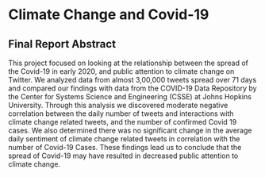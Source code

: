 # Climate Change and Covid-19
## Final Report Abstract
This project focused on looking at the relationship between the spread of the Covid-19 in early 2020, and public attention to climate change on Twitter. We analyzed data from almost 3,00,000 tweets spread over 71 days and compared our findings with data from the COVID-19 Data Repository by the Center for Systems Science and Engineering (CSSE) at Johns Hopkins University. Through this analysis we discovered moderate negative correlation between the daily number of tweets and interactions with climate change related tweets, and the number of confirmed Covid 19 cases. We also determined there was no significant change in the average daily sentiment of climate change related tweets in correlation with the number of Covid-19 Cases. These findings lead us to conclude that the spread of Covid-19 may have resulted in decreased public attention to climate change.
